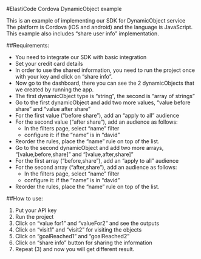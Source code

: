 #ElastiCode Cordova DynamicObject example

This is an example of implementing our SDK for DynamicObject service  
The platform is Cordova (iOS and android) and the language is JavaScript.  
This example also includes “share user info” implementation.

##Requirements:

- You need to integrate our SDK with basic integration
- Set your credit card details
- In order to use the shared information, you need to run the project once with your key and click on “share info”.
- Now go to the dashboard, there you can see the 2 dynamicObjects that we created by running the app.
- The first dynamicObject type is “string”, the second is “array of strings” 
- Go to the first dynamicObject and add two more values, “value before share” and “value after share”
- For the first value (“before share”), add an “apply to all” audience
- For the second value (“after share”), add an audience as follows:
	- In the filters page, select “name” filter
	- configure it: if the “name” is in “david”
- Reorder the rules, place the “name” rule on top of the list.
- Go to the second dynamicObject and add two more arrays, “[value,before,share]” and “[value,after,share]”
- For the first array (“before,share”), add an “apply to all” audience
- For the second array (“after,share”), add an audience as follows:
	- In the filters page, select “name” filter
	- configure it: if the “name” is in “david”
- Reorder the rules, place the “name” rule on top of the list.


##How to use:

1) Put your API key  
2) Run the project    
3) Click on “value for1” and “valueFor2” and see the outputs  
4) Click on “visit1” and “visit2” for visiting the objects   
5) Click on “goalReached1” and “goalReached2”  
6) Click on “share info” button for sharing the information  
7) Repeat (3) and now you will get different result.